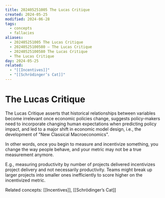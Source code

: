```yaml
---
title: 202405251005 The Lucas Critique
created: 2024-05-25
modified: 2024-06-28
tags:
  - concepts
  - fallacies
aliases:
  - 202405251005 The Lucas Critique
  - 20240525100580 — The Lucas Critique
  - 20240525100580 The Lucas Critique
  - The Lucas Critique
day: 2024-05-25
related:
  - "[[Incentives]]"
  - "[[Schrödinger’s Cat]]"
---
```

# The Lucas Critique

The Lucas Critique asserts that historical relationships between variables become irrelevant once economic policies change, suggests policy-makers need to incorporate changing human expectations when predicting policy impact, and led to a major shift in economic model design, i.e., the development of "New Classical Macroeconomics".

In other words, once you begin to measure and incentivize something, you change the way people behave, and your metric may not be a true measurement anymore.

E.g., measuring productivity by number of projects delivered incentivizes project delivery and not necessarily productivity. Teams might break up larger projects into smaller ones inefficiently to score higher on the incentivized metric.

Related concepts: [[Incentives]], [[Schrödinger’s Cat]]
